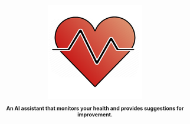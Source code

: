 <div align="center">
<img src="logo.png" width="256" height="256" alt-text="health-assistant-icon">

**An AI assistant that monitors your health and provides suggestions for improvement.**

</div>
